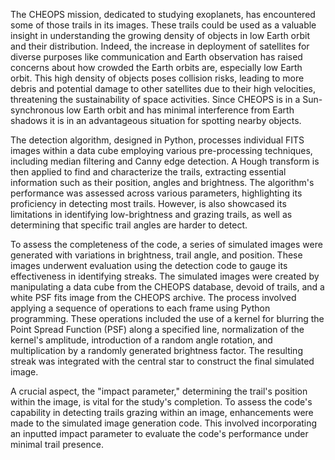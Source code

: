 The CHEOPS mission, dedicated to studying exoplanets, has encountered some of those trails in its images.
These trails could be used as a valuable insight in understanding the growing density of objects in low Earth orbit and their distribution.
Indeed, the increase in deployment of satellites for diverse purposes like communication and Earth observation has raised concerns about how crowded the Earth orbits are, especially low Earth orbit. 
This high density of objects poses collision risks, leading to more debris and potential damage to other satellites due to their high velocities, threatening the sustainability of space activities. 
Since CHEOPS is in a Sun-synchronous low Earth orbit and has minimal interference from Earth shadows it is in an advantageous situation for spotting nearby objects.

The detection algorithm, designed in Python, processes individual FITS images within a data cube employing various pre-processing techniques, including median filtering and Canny edge detection.
A Hough transform is then applied to find and characterize the trails, extracting essential information such as their position, angles and brightness. 
The algorithm's performance was assessed across various parameters, highlighting its proficiency in detecting most trails.
However, is also showcased its limitations in identifying low-brightness and grazing trails, as well as determining that specific trail angles are harder to detect.

To assess the completeness of the code, a series of simulated images were generated with variations in brightness, trail angle, and position. These images underwent evaluation using the detection code to gauge its effectiveness in identifying streaks. The simulated images were created by manipulating a data cube from the CHEOPS database, devoid of trails, and a white PSF fits image from the CHEOPS archive. The process involved applying a sequence of operations to each frame using Python programming. These operations included the use of a kernel for blurring the Point Spread Function (PSF) along a specified line, normalization of the kernel's amplitude, introduction of a random angle rotation, and multiplication by a randomly generated brightness factor. The resulting streak was integrated with the central star to construct the final simulated image.

A crucial aspect, the "impact parameter," determining the trail's position within the image, is vital for the study's completion. To assess the code's capability in detecting trails grazing within an image, enhancements were made to the simulated image generation code. This involved incorporating an inputted impact parameter to evaluate the code's performance under minimal trail presence.
